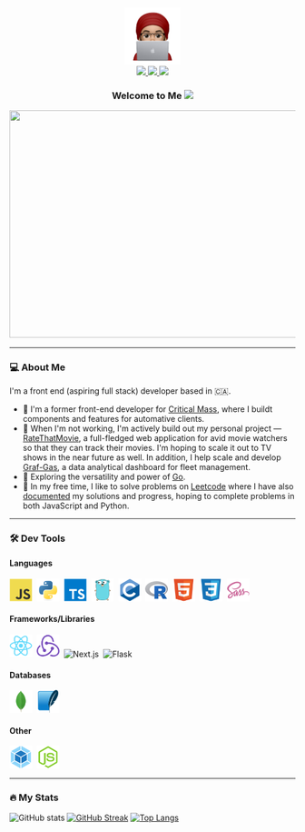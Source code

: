 <div id="header" align="center">
<img src="./manpreet-coding.png" width="100"/>

<div id="badges">
<a href="https://www.linkedin.com/in/manpreet1bhatti/">
<img src="https://img.shields.io/badge/LinkedIn-blue?logo=linkedin&logoColor=white&style=for-the-badge" />
</a>
<a href="mailto:manpreet@bhatti.net">
<img src="https://img.shields.io/badge/Email-red?logo=gmail&logoColor=white&style=for-the-badge" />
</a>
<a href="https://manpreetbhatti.com/">
<img src="https://img.shields.io/badge/website-grey?logo=react&logoColor=bluee&style=for-the-badge" />
</a>
</div>

### Welcome to Me <img src="https://media.giphy.com/media/hvRJCLFzcasrR4ia7z/giphy.gif" height="30px"/>

<div>
<img src="https://media.giphy.com/media/qgQUggAC3Pfv687qPC/giphy.gif" width="600" height="400"/>
</div>
</div>

---

### 💻 About Me

I'm a front end (aspiring full stack) developer based in 🇨🇦.

- :telescope: I'm a former front-end developer for [Critical Mass](https://www.criticalmass.com/), where I buildt components and features for automative clients.
- :construction: When I'm not working, I'm actively build out my personal project — [RateThatMovie](https://github.com/Manpreet-Bhatti/RateThatMovie), a full-fledged web application for avid movie watchers so that they can track their movies. I'm hoping to scale it out to TV shows in the near future as well. In addition, I help scale and develop [Graf-Gas](https://www.grafgas.com), a data analytical dashboard for fleet management.
- :seedling: Exploring the versatility and power of [Go](https://go.dev/).
- :speech_balloon: In my free time, I like to solve problems on [Leetcode](https://leetcode.com/) where I have also [documented](https://github.com/Manpreet-Bhatti/leetcode-solutions) my solutions and progress, hoping to complete problems in both JavaScript and Python.

---

### 🛠️ Dev Tools

#### Languages

<div>
<img src="https://raw.githubusercontent.com/devicons/devicon/1119b9f84c0290e0f0b38982099a2bd027a48bf1/icons/javascript/javascript-original.svg" title="JavaScript" alt="JavaScript" width="40" height="40"/>&nbsp;
<img src="https://raw.githubusercontent.com/devicons/devicon/1119b9f84c0290e0f0b38982099a2bd027a48bf1/icons/python/python-original.svg" title="Python" alt="Python" width="40" height="40"/>&nbsp;
<img src="https://raw.githubusercontent.com/devicons/devicon/1119b9f84c0290e0f0b38982099a2bd027a48bf1/icons/typescript/typescript-original.svg" title="TypeScript" alt="TypeScript" width="40" height="40"/>&nbsp;
<img src="https://raw.githubusercontent.com/devicons/devicon/1119b9f84c0290e0f0b38982099a2bd027a48bf1/icons/go/go-original.svg" title="Go" alt="Go" width="40" height="40"/>&nbsp;
<img src="https://raw.githubusercontent.com/devicons/devicon/1119b9f84c0290e0f0b38982099a2bd027a48bf1/icons/c/c-original.svg" title="C" alt="C" width="40" height="40"/>&nbsp;
<img src="https://raw.githubusercontent.com/devicons/devicon/1119b9f84c0290e0f0b38982099a2bd027a48bf1/icons/r/r-original.svg" title="R" alt="R" width="40" height="40"/>&nbsp;
<img src="https://raw.githubusercontent.com/devicons/devicon/1119b9f84c0290e0f0b38982099a2bd027a48bf1/icons/html5/html5-original.svg" title="HTML" alt="HTML" width="40" height="40"/>&nbsp;
<img src="https://raw.githubusercontent.com/devicons/devicon/1119b9f84c0290e0f0b38982099a2bd027a48bf1/icons/css3/css3-original.svg" title="CSS" alt="CSS" width="40" height="40"/>&nbsp;
<img src="https://raw.githubusercontent.com/devicons/devicon/1119b9f84c0290e0f0b38982099a2bd027a48bf1/icons/sass/sass-original.svg" title="Sass" alt="Sass" width="40" height="40"/>&nbsp;
</div>

#### Frameworks/Libraries

<div>
<img src="https://raw.githubusercontent.com/devicons/devicon/1119b9f84c0290e0f0b38982099a2bd027a48bf1/icons/react/react-original.svg" title="React" alt="React" width="40" height="40"/>&nbsp;
<img src="https://raw.githubusercontent.com/devicons/devicon/1119b9f84c0290e0f0b38982099a2bd027a48bf1/icons/redux/redux-original.svg" title="Redux" alt="Redux" width="40" height="40"/>&nbsp;
<img src="https://skillicons.dev/icons?i=nextjs" title="Next.js" alt="Next.js" width="40" height="40" />&nbsp;
<img src="https://skillicons.dev/icons?i=flask" title="Flask" alt="Flask" width="40" height="40" />&nbsp;
</div>

#### Databases

<div>
<img src="https://raw.githubusercontent.com/devicons/devicon/1119b9f84c0290e0f0b38982099a2bd027a48bf1/icons/mongodb/mongodb-original.svg" title="MongoDB" alt="MongoDB" width="40" height="40"/>&nbsp;
<img src="https://raw.githubusercontent.com/devicons/devicon/1119b9f84c0290e0f0b38982099a2bd027a48bf1/icons/sqlite/sqlite-original.svg" title="SQLite" alt="SQLite" width="40" height="40"/>&nbsp;
</div>

#### Other

<div>
<img src="https://raw.githubusercontent.com/devicons/devicon/1119b9f84c0290e0f0b38982099a2bd027a48bf1/icons/webpack/webpack-original.svg" title="Webpack" alt="Webpack" width="40" height="40"/>&nbsp;
<img src="https://raw.githubusercontent.com/devicons/devicon/1119b9f84c0290e0f0b38982099a2bd027a48bf1/icons/nodejs/nodejs-original.svg" title="Node.js" alt="Node.js" width="40" height="40"/>&nbsp;
</div>

---

### 🔥 My Stats

![GitHub stats](https://github-readme-stats.vercel.app/api?username=Manpreet-Bhatti&show_icons=true&theme=dracula&include_all_commits=true)
[![GitHub Streak](http://github-readme-streak-stats.herokuapp.com?user=Manpreet-Bhatti&theme=dracula&background=000000)](https://git.io/streak-stats)
[![Top Langs](https://github-readme-stats.vercel.app/api/top-langs/?username=Manpreet-Bhatti&layout=compact&theme=dracula)](https://github.com/anuraghazra/github-readme-stats)
